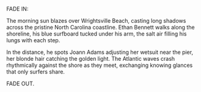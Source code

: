 FADE IN:

The morning sun blazes over Wrightsville Beach, casting long shadows across the pristine North Carolina coastline. Ethan Bennett walks along the shoreline, his blue surfboard tucked under his arm, the salt air filling his lungs with each step.

In the distance, he spots Joann Adams adjusting her wetsuit near the pier, her blonde hair catching the golden light. The Atlantic waves crash rhythmically against the shore as they meet, exchanging knowing glances that only surfers share.

FADE OUT.